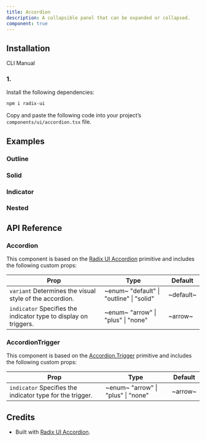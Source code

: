 ```yaml
---
title: Accordion
description: A collapsible panel that can be expanded or collapsed.
component: true
---
```


## Installation

  CLI
  Manual

### 1. 
Install the following dependencies:

```bash
npm i radix-ui
```

Copy and paste the following code into your project’s `components/ui/accordion.tsx` file.

## Examples

### Outline

### Solid

### Indicator

### Nested

## API Reference

### Accordion

This component is based on the [Radix UI Accordion](https://www.radix-ui.com/primitives/docs/components/accordion#root) primitive and includes the following custom props:

| **Prop**                                                                                    | **Type**                                                              | **Default** |
| ------------------------------------------------------------------------------------------- | --------------------------------------------------------------------- | ----------- |
| `variant` Determines the visual style of the accordion.          | ~enum~  "default" \| "outline" \| "solid"  | ~default~   |
| `indicator` Specifies the indicator type to display on triggers. | ~enum~  "arrow" \| "plus" \| "none"        | ~arrow~     |

### AccordionTrigger

This component is based on the [Accordion.Trigger](https://www.radix-ui.com/primitives/docs/components/accordion#trigger) primitive and includes the following custom props:

| **Prop**                                                                             | **Type**                                                        | **Default** |
| ------------------------------------------------------------------------------------ | --------------------------------------------------------------- | ----------- |
| `indicator` Specifies the indicator type for the trigger. | ~enum~  "arrow" \| "plus" \| "none"  | ~arrow~     |

## Credits

- Built with [Radix UI Accordion](https://www.radix-ui.com/primitives/docs/components/accordion).